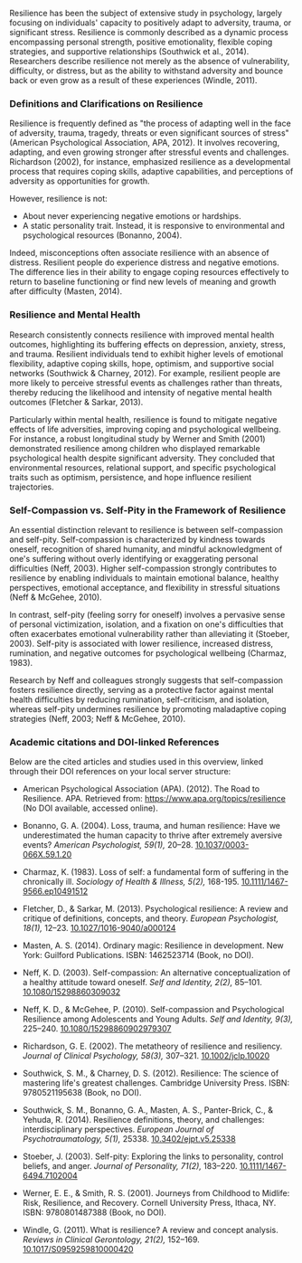 Resilience has been the subject of extensive study in psychology, largely focusing on individuals' capacity to positively adapt to adversity, trauma, or significant stress. Resilience is commonly described as a dynamic process encompassing personal strength, positive emotionality, flexible coping strategies, and supportive relationships (Southwick et al., 2014). Researchers describe resilience not merely as the absence of vulnerability, difficulty, or distress, but as the ability to withstand adversity and bounce back or even grow as a result of these experiences (Windle, 2011).

### Definitions and Clarifications on Resilience
Resilience is frequently defined as "the process of adapting well in the face of adversity, trauma, tragedy, threats or even significant sources of stress" (American Psychological Association, APA, 2012). It involves recovering, adapting, and even growing stronger after stressful events and challenges. Richardson (2002), for instance, emphasized resilience as a developmental process that requires coping skills, adaptive capabilities, and perceptions of adversity as opportunities for growth.

However, resilience is not:
- About never experiencing negative emotions or hardships.
- A static personality trait. Instead, it is responsive to environmental and psychological resources (Bonanno, 2004).

Indeed, misconceptions often associate resilience with an absence of distress. Resilient people do experience distress and negative emotions. The difference lies in their ability to engage coping resources effectively to return to baseline functioning or find new levels of meaning and growth after difficulty (Masten, 2014).

### Resilience and Mental Health
Research consistently connects resilience with improved mental health outcomes, highlighting its buffering effects on depression, anxiety, stress, and trauma. Resilient individuals tend to exhibit higher levels of emotional flexibility, adaptive coping skills, hope, optimism, and supportive social networks (Southwick & Charney, 2012). For example, resilient people are more likely to perceive stressful events as challenges rather than threats, thereby reducing the likelihood and intensity of negative mental health outcomes (Fletcher & Sarkar, 2013).

Particularly within mental health, resilience is found to mitigate negative effects of life adversities, improving coping and psychological wellbeing. For instance, a robust longitudinal study by Werner and Smith (2001) demonstrated resilience among children who displayed remarkable psychological health despite significant adversity. They concluded that environmental resources, relational support, and specific psychological traits such as optimism, persistence, and hope influence resilient trajectories.

### Self-Compassion vs. Self-Pity in the Framework of Resilience
An essential distinction relevant to resilience is between self-compassion and self-pity. Self-compassion is characterized by kindness towards oneself, recognition of shared humanity, and mindful acknowledgment of one's suffering without overly identifying or exaggerating personal difficulties (Neff, 2003). Higher self-compassion strongly contributes to resilience by enabling individuals to maintain emotional balance, healthy perspectives, emotional acceptance, and flexibility in stressful situations (Neff & McGehee, 2010).

In contrast, self-pity (feeling sorry for oneself) involves a pervasive sense of personal victimization, isolation, and a fixation on one's difficulties that often exacerbates emotional vulnerability rather than alleviating it (Stoeber, 2003). Self-pity is associated with lower resilience, increased distress, rumination, and negative outcomes for psychological wellbeing (Charmaz, 1983).

Research by Neff and colleagues strongly suggests that self-compassion fosters resilience directly, serving as a protective factor against mental health difficulties by reducing rumination, self-criticism, and isolation, whereas self-pity undermines resilience by promoting maladaptive coping strategies (Neff, 2003; Neff & McGehee, 2010).

### Academic citations and DOI-linked References
Below are the cited articles and studies used in this overview, linked through their DOI references on your local server structure:

- American Psychological Association (APA). (2012). The Road to Resilience. APA. Retrieved from: https://www.apa.org/topics/resilience (No DOI available, accessed online).

- Bonanno, G. A. (2004). Loss, trauma, and human resilience: Have we underestimated the human capacity to thrive after extremely aversive events? *American Psychologist, 59(1),* 20–28. [10.1037/0003-066X.59.1.20](.../doi-lookup/?doi=10.1037/0003-066X.59.1.20)

- Charmaz, K. (1983). Loss of self: a fundamental form of suffering in the chronically ill. *Sociology of Health & Illness, 5(2),* 168-195. [10.1111/1467-9566.ep10491512](.../doi-lookup/?doi=10.1111/1467-9566.ep10491512)

- Fletcher, D., & Sarkar, M. (2013). Psychological resilience: A review and critique of definitions, concepts, and theory. *European Psychologist, 18(1),* 12–23. [10.1027/1016-9040/a000124](.../doi-lookup/?doi=10.1027/1016-9040/a000124)

- Masten, A. S. (2014). Ordinary magic: Resilience in development. New York: Guilford Publications. ISBN: 1462523714 (Book, no DOI).

- Neff, K. D. (2003). Self-compassion: An alternative conceptualization of a healthy attitude toward oneself. *Self and Identity, 2(2),* 85–101. [10.1080/15298860309032](.../doi-lookup/?doi=10.1080/15298860309032)

- Neff, K. D., & McGehee, P. (2010). Self-compassion and Psychological Resilience among Adolescents and Young Adults. *Self and Identity, 9(3),* 225–240. [10.1080/15298860902979307](.../doi-lookup/?doi=10.1080/15298860902979307)

- Richardson, G. E. (2002). The metatheory of resilience and resiliency. *Journal of Clinical Psychology, 58(3),* 307–321. [10.1002/jclp.10020](.../doi-lookup/?doi=10.1002/jclp.10020)

- Southwick, S. M., & Charney, D. S. (2012). Resilience: The science of mastering life's greatest challenges. Cambridge University Press. ISBN: 9780521195638 (Book, no DOI).

- Southwick, S. M., Bonanno, G. A., Masten, A. S., Panter-Brick, C., & Yehuda, R. (2014). Resilience definitions, theory, and challenges: interdisciplinary perspectives. *European Journal of Psychotraumatology, 5(1),* 25338. [10.3402/ejpt.v5.25338](.../doi-lookup/?doi=10.3402/ejpt.v5.25338)

- Stoeber, J. (2003). Self-pity: Exploring the links to personality, control beliefs, and anger. *Journal of Personality, 71(2),* 183–220. [10.1111/1467-6494.7102004](.../doi-lookup/?doi=10.1111/1467-6494.7102004)

- Werner, E. E., & Smith, R. S. (2001). Journeys from Childhood to Midlife: Risk, Resilience, and Recovery. Cornell University Press, Ithaca, NY. ISBN: 9780801487388 (Book, no DOI).

- Windle, G. (2011). What is resilience? A review and concept analysis. *Reviews in Clinical Gerontology, 21(2),* 152–169. [10.1017/S0959259810000420](.../doi-lookup/?doi=10.1017/S0959259810000420)